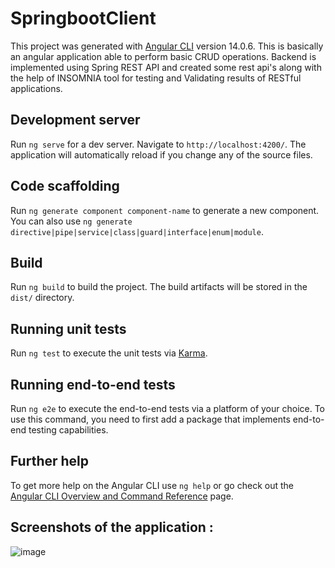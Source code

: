 # SpringbootClient

This project was generated with [Angular CLI](https://github.com/angular/angular-cli) version 14.0.6. This is basically an angular application able to perform basic CRUD operations. Backend is implemented using Spring REST API and created some rest api's along with the help of INSOMNIA tool for testing and Validating results of RESTful applications.

## Development server

Run `ng serve` for a dev server. Navigate to `http://localhost:4200/`. The application will automatically reload if you change any of the source files.

## Code scaffolding

Run `ng generate component component-name` to generate a new component. You can also use `ng generate directive|pipe|service|class|guard|interface|enum|module`.

## Build

Run `ng build` to build the project. The build artifacts will be stored in the `dist/` directory.

## Running unit tests

Run `ng test` to execute the unit tests via [Karma](https://karma-runner.github.io).

## Running end-to-end tests

Run `ng e2e` to execute the end-to-end tests via a platform of your choice. To use this command, you need to first add a package that implements end-to-end testing capabilities.

## Further help

To get more help on the Angular CLI use `ng help` or go check out the [Angular CLI Overview and Command Reference](https://angular.io/cli) page.


## Screenshots of the application :

![image](https://user-images.githubusercontent.com/77354960/179602075-c377bb06-6001-445f-9516-e2a02636505b.png)
